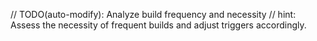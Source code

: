 // TODO(auto-modify): Analyze build frequency and necessity
// hint: Assess the necessity of frequent builds and adjust triggers accordingly.
